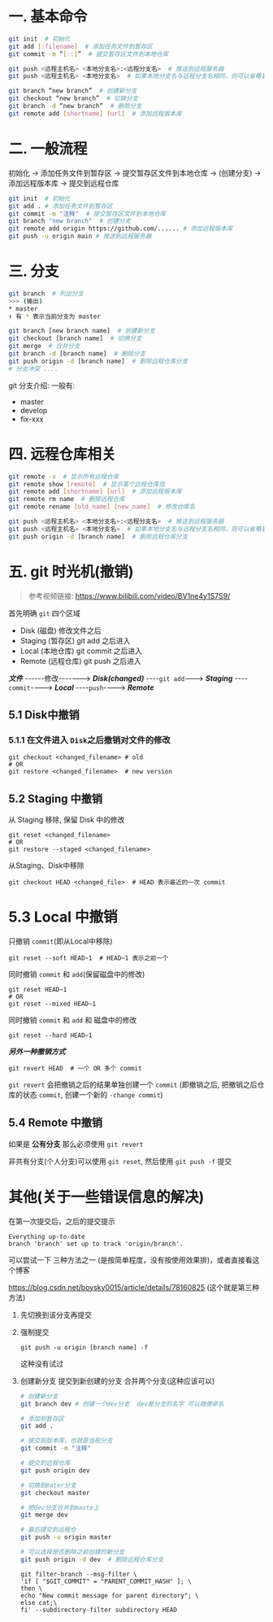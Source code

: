 # 一. 基本命令

```bash
git init  # 初始化
git add [:filename]  # 添加任务文件到暂存区
git commit -m “[::]”  # 提交暂存区文件到本地仓库

git push <远程主机名> <本地分支名>:<远程分支名>  # 推送到远程服务器  
git push <远程主机名> <本地分支名>  # 如果本地分支名与远程分支名相同，则可以省略冒号：

git branch “new branch”  # 创建新分支
git checkout “new branch”  # 切换分支
git branch -d “new branch”  # 删除分支
git remote add [shortname] [url]  # 添加远程版本库
```

# 二. 一般流程 

初始化 -> 添加任务文件到暂存区 -> 提交暂存区文件到本地仓库 -> (创建分支) -> 添加远程版本库 -> 提交到远程仓库

```bash
git init  # 初始化
git add . # 添加任务文件到暂存区
git commit -m "注释"  # 提交暂存区文件到本地仓库
git branch "new branch"  # 创建分支
git remote add origin https://github.com/...... # 添加远程版本库
git push -u origin main # 推送到远程服务器
```

# 三. 分支

```bash
git branch  # 列出分支
>>> (输出)
* master
↑ 有 * 表示当前分支为 master

git branch [new branch name]  # 创建新分支
git checkout [branch name]  # 切换分支
git merge  # 合并分支
git branch -d [branch name]  # 删除分支
git push origin -d [branch name]  # 删除远程仓库分支
# 分支冲突 .... 
```

git 分支介绍:
一般有:

- master
- develop
- fix-xxx

# 四. 远程仓库相关

```bash
git remote -v  # 显示所有远程仓库
git remote show [remote]  # 显示某个远程仓库信
git remote add [shortname] [url]  # 添加远程版本库
git remote rm name  # 删除远程仓库
git remote rename [old_name] [new_name]  # 修改仓库名

git push <远程主机名> <本地分支名>:<远程分支名>  # 推送到远程服务器  
git push <远程主机名> <本地分支名>  # 如果本地分支名与远程分支名相同，则可以省略冒号：
git push origin -d [branch name]  # 删除远程仓库分支
```

# 五. git 时光机(撤销)

> 参考视频链接: https://www.bilibili.com/video/BV1ne4y1S7S9/

首先明确 `git` 四个区域

- Disk (磁盘) 修改文件之后
- Staging (暂存区) git add 之后进入
- Local (本地仓库) git commit 之后进入
- Remote (远程仓库) git push 之后进入

***文件*** ------修改------->  ***Disk(changed)***  ----`git add`--->  ***Staging***  ----`commit`----> ***Local*** ----`push`----> ***Remote***

## 5.1 Disk中撤销

### 5.1.1 在文件进入 `Disk`之后撤销对文件的修改

```shell
git checkout <changed_filename> # old
# OR
git restore <changed_filename>  # new version
```

## 5.2 Staging 中撤销

从 Staging 移除, 保留 Disk 中的修改

```shell
git reset <changed_filename>
# OR
git restore --staged <changed_filename>
```

从Staging、Disk中移除

```shell
git checkout HEAD <changed_file>  # HEAD 表示最近的一次 commit
```

# 5.3 Local 中撤销

只撤销 `commit`(即从Local中移除)

```shell
git reset --soft HEAD~1  # HEAD~1 表示之前一个
```

同时撤销 `commit` 和 `add`(保留磁盘中的修改)

```shell
git reset HEAD~1
# OR
git reset --mixed HEAD~1
```

同时撤销 `commit` 和 `add` 和 磁盘中的修改

```shell
git reset --hard HEAD~1
```

***另外一种撤销方式***

```shell
git revert HEAD  # 一个 OR 多个 commit
```

`git revert` 会把撤销之后的结果单独创建一个 `commit` (即撤销之后, 把撤销之后仓库的状态 `commit`, 创建一个新的 `-change commit`)

## 5.4 Remote 中撤销

如果是 **公有分支** 那么必须使用 `git revert`

非共有分支(个人分支)可以使用 `git reset`, 然后使用 `git push -f` 提交

# 其他(关于一些错误信息的解决)

在第一次提交后，之后的提交提示

```
Everything up-to-date
branch 'branch' set up to track 'origin/branch'.
```

可以尝试一下 三种方法之一 (是按简单程度，没有按使用效果排)，或者直接看这个博客

https://blog.csdn.net/boysky0015/article/details/78160825  (这个就是第三种方法)

1. 先切换到该分支再提交

2. 强制提交

   ```
   git push -u origin [branch name] -f
   ```

   这种没有试过

3. 创建新分支 提交到新创建的分支 合并两个分支(这种应该可以)

   ```bash
   # 创建新分支
   git branch dev # 创建一个dev分支  dev是分支的名字 可以随便命名
   
   # 添加到暂存区
   git add .
   
   # 提交到版本库，也就是当前分支
   git commit -m "注释"
   
   # 提交到远程仓库
   git push origin dev
   
   # 切换到mater分支
   git checkout master
   
   # 把dev分支合并到maste上
   git merge dev
   
   # 最后提交到远程仓
   git push -u origin master
   
   # 可以选择是否删除之前创建的新分支
   git push origin -d dev  # 删除远程仓库分支
   ```

   

   ```shell
   git filter-branch --msg-filter \
   'if [ "$GIT_COMMIT" = "PARENT_COMMIT_HASH" ]; \
   then \
   echo "New commit message for parent directory"; \
   else cat;\
   fi' --subdirectory-filter subdirectory HEAD
   ```

   

